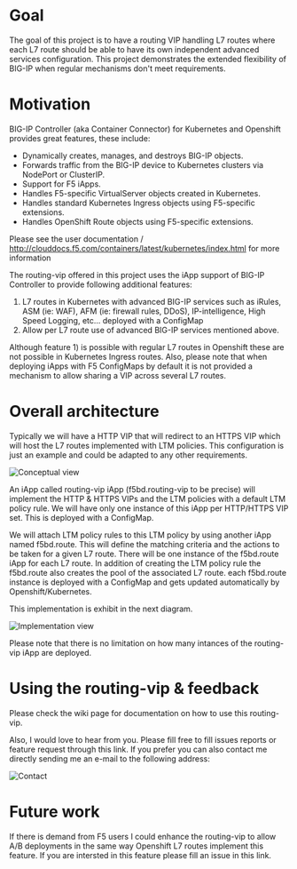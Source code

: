 # Goal

The goal of this project is to have a routing VIP handling L7 routes where each L7 route should be able to have its own independent advanced services configuration. This project demonstrates the extended flexibility of BIG-IP when regular mechanisms don't meet requirements.

# Motivation

BIG-IP Controller (aka Container Connector) for Kubernetes and Openshift provides great features, these include:

* Dynamically creates, manages, and destroys BIG-IP objects.
* Forwards traffic from the BIG-IP device to Kubernetes clusters via NodePort or ClusterIP.
* Support for F5 iApps.
* Handles F5-specific VirtualServer objects created in Kubernetes.
* Handles standard Kubernetes Ingress objects using F5-specific extensions.
* Handles OpenShift Route objects using F5-specific extensions.

Please see the user documentation / http://clouddocs.f5.com/containers/latest/kubernetes/index.html for more information 

The routing-vip offered in this project uses the iApp support of BIG-IP Controller to provide following additional features:

1. L7 routes in Kubernetes with advanced BIG-IP services such as iRules, ASM (ie: WAF), AFM (ie: firewall rules, DDoS), IP-intelligence, High Speed Logging, etc... deployed with a ConfigMap
2. Allow per L7 route use of advanced BIG-IP services mentioned above.  

Although feature 1) is possible with regular L7 routes in Openshift these are not possible in Kubernetes Ingress routes. Also, please note that when deploying iApps with F5 ConfigMaps by default it is not provided a mechanism to allow sharing a VIP across several L7 routes.

# Overall architecture

Typically we will have a HTTP VIP that will redirect to an HTTPS VIP which will host the L7 routes implemented with LTM policies. This configuration is just an example and could be adapted to any other requirements.

![Conceptual view](https://raw.githubusercontent.com/wiki/f5devcentral/f5-bd-routing-vip/images/diagram_conceptual_view.png)

An iApp called routing-vip iApp (f5bd.routing-vip to be precise) will implement the HTTP & HTTPS VIPs and the LTM policies with a default LTM policy rule. We will have only one instance of this iApp per HTTP/HTTPS VIP set. This is deployed with a ConfigMap.

We will attach LTM policy rules to this LTM policy by using another iApp named f5bd.route. This will define the matching criteria and the actions to be taken for a given L7 route. There will be one instance of the f5bd.route iApp for each L7 route. In addition of creating the LTM policy rule the f5bd.route also creates the pool of the associated L7 route. each f5bd.route instance is deployed with a ConfigMap and gets updated automatically by Openshift/Kubernetes.

This implementation is exhibit in the next diagram.

![Implementation view](https://raw.githubusercontent.com/wiki/f5devcentral/f5-bd-routing-vip/images/diagram_implementation_view.png)

Please note that there is no limitation on how many intances of the routing-vip iApp are deployed.

# Using the routing-vip & feedback

Please check the wiki page for documentation on how to use this routing-vip.

Also, I would love to hear from you. Please fill free to fill issues reports or feature request through this link. If you prefer you can also contact me directly sending me an e-mail to the following address:

![Contact](https://raw.githubusercontent.com/wiki/f5devcentral/f5-bd-routing-vip/images/contact.png)

# Future work

If there is demand from F5 users I could enhance the routing-vip to allow A/B deployments in the same way Openshift L7 routes implement this feature. If you are intersted in this feature please fill an issue in this link.


